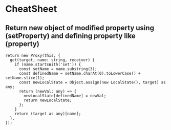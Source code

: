 # CheatSheet

## Return new object of modified property using (setProperty) and defining property like (property)

```
return new Proxy(this, {
  get(target, name: string, receiver) {
    if (name.startsWith('set')) {
      const setName = name.substring(3);
      const definedName = setName.charAt(0).toLowerCase() + setName.slice(1);
      const newLocalState = Object.assign(new LocalState(), target) as any;
      return (newVal: any) => {
        newLocalState[definedName] = newVal;
        return newLocalState;
      };
    }
    return (target as any)[name];
  },
});
```
